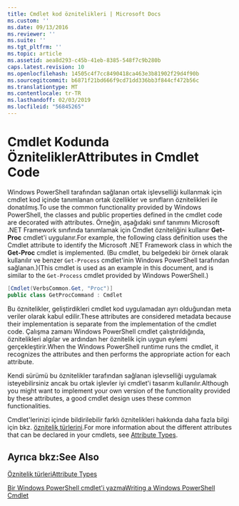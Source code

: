 ```yaml
---
title: Cmdlet kod öznitelikleri | Microsoft Docs
ms.custom: ''
ms.date: 09/13/2016
ms.reviewer: ''
ms.suite: ''
ms.tgt_pltfrm: ''
ms.topic: article
ms.assetid: aea8d293-c45b-41eb-8385-548f7c9b280b
caps.latest.revision: 10
ms.openlocfilehash: 14505c4f7cc8490418ca463e3b81902f29d4f90b
ms.sourcegitcommit: b6871f21bd666f9cd71dd336bb3f844cf472b56c
ms.translationtype: MT
ms.contentlocale: tr-TR
ms.lasthandoff: 02/03/2019
ms.locfileid: "56845265"
---
```

# <a name="attributes-in-cmdlet-code"></a><span data-ttu-id="87287-102">Cmdlet Kodunda Öznitelikler</span><span class="sxs-lookup"><span data-stu-id="87287-102">Attributes in Cmdlet Code</span></span>

<span data-ttu-id="87287-103">Windows PowerShell tarafından sağlanan ortak işlevselliği kullanmak için cmdlet kod içinde tanımlanan ortak özellikler ve sınıfların öznitelikleri ile donatılmış.</span><span class="sxs-lookup"><span data-stu-id="87287-103">To use the common functionality provided by Windows PowerShell, the classes and public properties defined in the cmdlet code are decorated with attributes.</span></span> <span data-ttu-id="87287-104">Örneğin, aşağıdaki sınıf tanımını Microsoft .NET Framework sınıfında tanımlamak için Cmdlet özniteliğini kullanır **Get-Proc** cmdlet'i uygulanır.</span><span class="sxs-lookup"><span data-stu-id="87287-104">For example, the following class definition uses the Cmdlet attribute to identify the Microsoft .NET Framework class in which the **Get-Proc** cmdlet is implemented.</span></span> <span data-ttu-id="87287-105">(Bu cmdlet, bu belgedeki bir örnek olarak kullanılır ve benzer `Get-Process` cmdlet'inin Windows PowerShell tarafından sağlanan.)</span><span class="sxs-lookup"><span data-stu-id="87287-105">(This cmdlet is used as an example in this document, and is similar to the `Get-Process` cmdlet provided by Windows PowerShell.)</span></span>

```csharp
[Cmdlet(VerbsCommon.Get, "Proc")]
public class GetProcCommand : Cmdlet
```

<span data-ttu-id="87287-106">Bu öznitelikler, geliştirdikleri cmdlet kod uygulamadan ayrı olduğundan meta veriler olarak kabul edilir.</span><span class="sxs-lookup"><span data-stu-id="87287-106">These attributes are considered metadata because their implementation is separate from the implementation of the cmdlet code.</span></span> <span data-ttu-id="87287-107">Çalışma zamanı Windows PowerShell cmdlet çalıştırıldığında, öznitelikleri algılar ve ardından her öznitelik için uygun eylemi gerçekleştirir.</span><span class="sxs-lookup"><span data-stu-id="87287-107">When the Windows PowerShell runtime runs the cmdlet, it recognizes the attributes and then performs the appropriate action for each attribute.</span></span>

<span data-ttu-id="87287-108">Kendi sürümü bu öznitelikler tarafından sağlanan işlevselliği uygulamak isteyebilirsiniz ancak bu ortak işlevler iyi cmdlet'i tasarım kullanılır.</span><span class="sxs-lookup"><span data-stu-id="87287-108">Although you might want to implement your own version of the functionality provided by these attributes, a good cmdlet design uses these common functionalities.</span></span>

<span data-ttu-id="87287-109">Cmdlet'lerinizi içinde bildirilebilir farklı öznitelikleri hakkında daha fazla bilgi için bkz. [öznitelik türlerini](./attribute-types.md).</span><span class="sxs-lookup"><span data-stu-id="87287-109">For more information about the different attributes that can be declared in your cmdlets, see [Attribute Types](./attribute-types.md).</span></span>

## <a name="see-also"></a><span data-ttu-id="87287-110">Ayrıca bkz:</span><span class="sxs-lookup"><span data-stu-id="87287-110">See Also</span></span>

[<span data-ttu-id="87287-111">Öznitelik türleri</span><span class="sxs-lookup"><span data-stu-id="87287-111">Attribute Types</span></span>](./attribute-types.md)

[<span data-ttu-id="87287-112">Bir Windows PowerShell cmdlet'i yazma</span><span class="sxs-lookup"><span data-stu-id="87287-112">Writing a Windows PowerShell Cmdlet</span></span>](./writing-a-windows-powershell-cmdlet.md)
